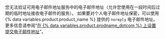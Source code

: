 您无法验证可用电子邮件地址服务中的电子邮件地址（允许您使用在一段时间后过期的临时地址接收电子邮件的服务）。 如果要对个人电子邮件地址保密，可以使用 {% data variables.product.product_name %} 提供的 `noreply` 电子邮件地址。 更多信息请参阅“[在 {% data variables.product.prodname_dotcom %} 上设置提交电子邮件地址](/articles/setting-your-commit-email-address#setting-your-commit-email-address-on-github)”。
